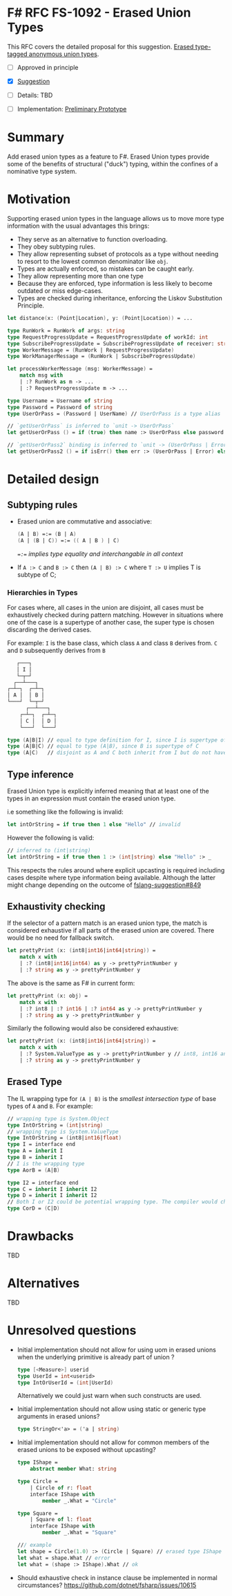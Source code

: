 ﻿# F# RFC FS-1092 - Erased Union Types

This RFC covers the detailed proposal for this suggestion. [Erased type-tagged anonymous union types](https://github.com/fsharp/fslang-suggestions/issues/538).

* [ ] Approved in principle
* [x] [Suggestion](https://github.com/fsharp/fslang-suggestions/issues/538)
* [ ] Details: TBD
* [ ] Implementation: [Preliminary Prototype](https://github.com/dotnet/fsharp/pull/10566)


# Summary
[summary]: #summary

Add erased union types as a feature to F#. Erased Union types provide some of the benefits of structural ("duck") typing, within the confines of a nominative type system.

# Motivation
[motivation]: #motivation

Supporting erased union types in the language allows us to move more type information with the usual advantages this brings:

* They serve as an alternative to function overloading.
* They obey subtyping rules.
* They allow representing subset of protocols as a type without needing to resort to the lowest common denominator like `obj`.
* Types are actually enforced, so mistakes can be caught early.
* They allow representing more than one type
* Because they are enforced, type information is less likely to become outdated or miss edge-cases.
* Types are checked during inheritance, enforcing the Liskov Substitution Principle.

```fsharp
let distance(x: (Point|Location), y: (Point|Location)) = ...
```

```fsharp
type RunWork = RunWork of args: string
type RequestProgressUpdate = RequestProgressUpdate of workId: int
type SubscribeProgressUpdate = SubscribeProgressUpdate of receiver: string
type WorkerMessage = (RunWork | RequestProgressUpdate)
type WorkManagerMessage = (RunWork | SubscribeProgressUpdate)

let processWorkerMessage (msg: WorkerMessage) =
    match msg with
    | :? RunWork as m -> ...
    | :? RequestProgressUpdate m -> ...
```

```fsharp
type Username = Username of string
type Password = Password of string
type UserOrPass = (Password | UserName) // UserOrPass is a type alias

// `getUserOrPass` is inferred to `unit -> UserOrPass`
let getUserOrPass () = if (true) then name :> UserOrPass else password :> UserOrPass

// `getUserOrPass2` binding is inferred to `unit -> (UserOrPass | Error)`
let getUserOrPass2 () = if isErr() then err :> (UserOrPass | Error) else getUserOrPass() :> _
```

# Detailed design
[design]: #detailed-design

## Subtyping rules
[subtyping]: #subtyping-rules

* Erased union are commutative and associative:

    ```fsharp
    (A | B) =:= (B | A)
    (A | (B | C)) =:= (( A | B ) | C)
    ```

    *`=:=` implies type equality and interchangable in all context*

* If `A :> C` and `B :> C` then `(A | B) :> C` where `T :> U` implies T is subtype of C;

### Hierarchies in Types
[hierarchy]: #hierarchy-types

For cases where, all cases in the union are disjoint, all cases must be exhaustively checked during pattern matching.
However in situations where one of the case is a supertype of another case, the super type is chosen discarding the derived cases.

For example:
`I` is the base class, which class `A` and class `B` derives from. `C` and `D` subsequently derives from `B`

```fsharp
   ┌───┐
   │ I │
   └─┬─┘
  ┌──┴───┐
┌─┴─┐  ┌─┴─┐
│ A │  │ B │
└───┘  └─┬─┘
      ┌──┴───┐
    ┌─┴─┐  ┌─┴─┐
    │ C │  │ D │
    └───┘  └───┘

type (A|B|I) // equal to type definition for I, since I is supertype of A and B
type (A|B|C) // equal to type (A|B), since B is supertype of C
type (A|C)   // disjoint as A and C both inherit from I but do not have relationship between each other.
```

## Type inference
[inference]: #type-inference

Erased Union type is explicitly inferred meaning that at least one of the types in an expression must contain the erased union type.

i.e something like the following is invalid:

```fsharp
let intOrString = if true then 1 else "Hello" // invalid
```

However the following is valid:

```fsharp
// inferred to (int|string)
let intOrString = if true then 1 :> (int|string) else "Hello" :> _
```

This respects the rules around where explicit upcasting is required including cases despite where type information being available. Although the latter might change depending on the outcome of [fslang-suggestion#849](https://github.com/fsharp/fslang-suggestions/issues/849)

## Exhaustivity checking
[exhaustivity]: #exhaustivity-checking

If the selector of a pattern match is an erased union type, the match is considered exhaustive if all parts of the erased union are covered. There would be no need for fallback switch.

```fsharp
let prettyPrint (x: (int8|int16|int64|string)) =
    match x with
    | :? (int8|int16|int64) as y -> prettyPrintNumber y
    | :? string as y -> prettyPrintNumber y
```

The above is the same as F# in current form:

```fsharp
let prettyPrint (x: obj) =
    match x with
    | :? int8 | :? int16 | :? int64 as y -> prettyPrintNumber y
    | :? string as y -> prettyPrintNumber y
```

Similarly the following would also be considered exhaustive:

```fsharp
let prettyPrint (x: (int8|int16|int64|string)) =
    match x with
    | :? System.ValueType as y -> prettyPrintNumber y // int8, int16 and int64 are subtype of ValueType
    | :? string as y -> prettyPrintNumber y
```

## Erased Type
[erasedtype]: #erased-type

The IL wrapping type for `(A | B)` is the _smallest intersection type_ of base
types of `A` and `B`. For example:

```fsharp
// wrapping type is System.Object
type IntOrString = (int|string)
// wrapping type is System.ValueType
type IntOrString = (int8|int16|float)
type I = interface end
type A = inherit I
type B = inherit I
// I is the wrapping type
type AorB = (A|B) 

type I2 = interface end
type C = inherit I inherit I2
type D = inherit I inherit I2
// Both I or I2 could be potential wrapping type. The compiler would choose I2 since its the earliest ancestor
type CorD = (C|D) 
```

# Drawbacks
[drawbacks]: #drawbacks

TBD

# Alternatives
[alternatives]: #alternatives

TBD

# Unresolved questions
[unresolved]: #unresolved-questions

* Initial implementation should not allow for using uom in erased unions when the underlying primitive is already part of union ?

    ```fsharp
    type [<Measure>] userid
    type UserId = int<userid>
    type IntOrUserId = (int|UserId)
    ```

    Alternatively we could just warn when such constructs are used.

* Initial implementation should not allow using static or generic type arguments in erased unions?

    ```fsharp
    type StringOr<'a> = ('a | string)
    ```

* Initial implementation should not allow for common members of the erased unions to be exposed without upcasting?

    ```fsharp
    type IShape =
        abstract member What: string

    type Circle =
        | Circle of r: float
        interface IShape with
            member _.What = "Circle"

    type Square =
        | Square of l: float
        interface IShape with
            member _.What = "Square"

    /// example
    let shape = Circle(1.0) :> (Circle | Square) // erased type IShape
    let what = shape.What // error
    let what = (shape :> IShape).What // ok
    ```

* Should exhaustive check in instance clause be implemented in normal circumstances? https://github.com/dotnet/fsharp/issues/10615
